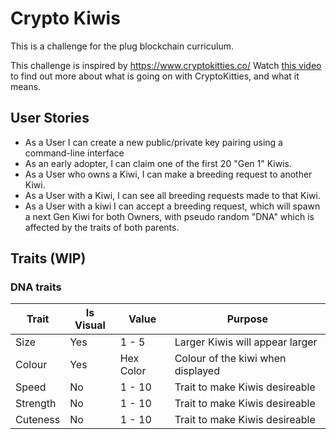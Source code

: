 # Crypto Kiwis

This is a challenge for the plug blockchain curriculum.

This challenge is inspired by https://www.cryptokitties.co/
Watch [this video](https://www.youtube.com/watch?v=jGfvkjzLrNw) to find out more about what is going on with CryptoKitties, and what it means.

## User Stories

* As a User I can create a new public/private key pairing using a command-line interface
* As an early adopter, I can claim one of the first 20 "Gen 1" Kiwis.
* As a User who owns a Kiwi, I can make a breeding request to another Kiwi.
* As a User with a Kiwi, I can see all breeding requests made to that Kiwi.
* As a User with a kiwi I can accept a breeding request, which will spawn a next Gen Kiwi for both Owners, with pseudo random "DNA" which is affected by the traits of both parents.


## Traits (WIP)

### DNA traits
| Trait | Is Visual | Value | Purpose |
| --- | --- | --- | --- |
| Size | Yes | 1 - 5 | Larger Kiwis will appear larger |
| Colour | Yes | Hex Color | Colour of the kiwi when displayed |
| Speed | No | 1 - 10 | Trait to make Kiwis desireable |
| Strength | No | 1 - 10 | Trait to make Kiwis desireable |
| Cuteness | No | 1 - 10 | Trait to make Kiwis desireable |
